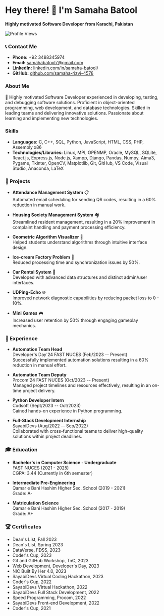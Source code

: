 # Hey there! 👋 I'm Samaha Batool
**Highly motivated Software Developer from Karachi, Pakistan**

![Profile Views](https://komarev.com/ghpvc/?username=samaha-rizvi-4578)

### 📞 Contact Me
- **Phone:** +92 3488345974
- **Email:** [samahabatool7@gmail.com](mailto:samahabatool7@gmail.com)
- **LinkedIn:** [linkedin.com/in/samaha-batool/](https://www.linkedin.com/in/samaha-batool/)
- **GitHub:** [github.com/samaha-rizvi-4578](https://github.com/samaha-rizvi-4578)

### About Me
🚀 Highly motivated Software Developer experienced in developing, testing, and debugging software solutions. Proficient in object-oriented programming, web development, and database technologies. Skilled in leading teams and delivering innovative solutions. Passionate about learning and implementing new technologies.

### Skills
- **Languages:** C, C++, SQL, Python, JavaScript, HTML, CSS, PHP, Assembly x86
- **Technologies/Libraries:** Linux, MPI, OPENMP, Oracle, MySQL, SQLite, React.js, Express.js, Node.js, Xampp, Django, Pandas, Numpy, Aima3, Pygame, Tkinter, OpenCV, Matplotlib, Git, GitHub, VS Code, Visual Studio, Anaconda, LaTeX

### 🚀 Projects
- **Attendance Management System** 📋  
  Automated email scheduling for sending QR codes, resulting in a 60% reduction in manual work.
  
- **Housing Society Management System** 🏘️  
  Streamlined resident management, resulting in a 20% improvement in complaint handling and payment processing efficiency.
  
- **Geometric Algorithm Visualizer** 🧮  
  Helped students understand algorithms through intuitive interface design.
  
- **Ice-cream Factory Problem** 🍦  
  Reduced processing time and synchronization issues by 50%.
  
- **Car Rental System** 🚗  
  Developed with advanced data structures and distinct admin/user interfaces.
  
- **UDPing-Echo** 🌐  
  Improved network diagnostic capabilities by reducing packet loss to 0 - 10%.
  
- **Mini Games** 🎮  
  Increased user retention by 50% through engaging gameplay mechanics.

### 💼 Experience
- **Automation Team Head**  
  Developer's Day'24 FAST NUCES (Feb/2023 -- Present)  
  Successfully implemented automation solutions resulting in a 60% reduction in manual effort.
  
- **Automation Team Deputy**  
  Procom'24 FAST NUCES (Oct/2023 -- Present)  
  Managed project timelines and resources effectively, resulting in an on-time project delivery.
  
- **Python Developer Intern**  
  Codsoft (Sept/2023 -- Oct/2023)  
  Gained hands-on experience in Python programming.
  
- **Full-Stack Development Internship**  
  SayabiDevs (Aug/2022 -- Sep/2022)  
  Collaborated with cross-functional teams to deliver high-quality solutions within project deadlines.

### 🎓 Education
- **Bachelor's in Computer Science - Undergraduate**  
  FAST NUCES (2021 - 2025)  
  CGPA: 3.44 (Currently in 6th semester)
  
- **Intermediate Pre-Engineering**  
  Qamar e Bani Hashim Higher Sec. School (2019 - 2021)  
  Grade: A-
  
- **Matriculation Science**  
  Qamar e Bani Hashim Higher Sec. School (2017 - 2019)  
  Grade: A+

### 🏆 Certificates
- Dean's List, Fall 2023
- Dean's List, Spring 2023
- DataVerse, FDSS, 2023
- Coder's Cup, 2023
- Git and GitHub Workshop, TnC, 2023
- Web Development, Developer's Day, 2023
- NIC Built By Her 4.0, 2023
- SayabiDevs Virtual Coding Hackathon, 2023
- Coder's Cup, 2022
- SayabiDevs Virtual Hackathon, 2022
- SayabiDevs Full Stack Development, 2022
- Speed Programming, Procom, 2022
- SayabiDevs Front-end Development, 2022
- Coder's Cup, 2021
